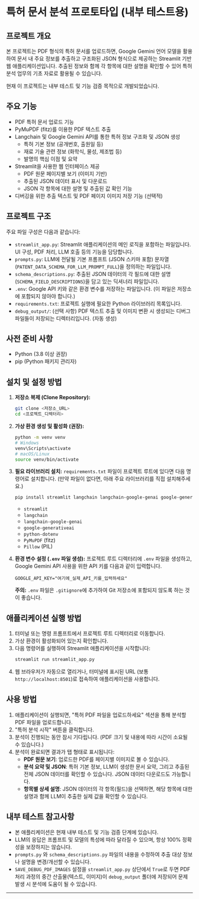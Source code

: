 # 특허 문서 분석 프로토타입 (내부 테스트용)

##  프로젝트 개요

본 프로젝트는 PDF 형식의 특허 문서를 업로드하면, Google Gemini 언어 모델을 활용하여 문서 내 주요 정보를 추출하고 구조화된 JSON 형식으로 제공하는 Streamlit 기반 웹 애플리케이션입니다. 추출된 정보와 함께 각 항목에 대한 설명을 확인할 수 있어 특허 분석 업무의 기초 자료로 활용될 수 있습니다.

현재 이 프로젝트는 내부 테스트 및 기능 검증 목적으로 개발되었습니다.

## 주요 기능

* PDF 특허 문서 업로드 기능
* PyMuPDF (fitz)를 이용한 PDF 텍스트 추출
* Langchain 및 Google Gemini API를 통한 특허 정보 구조화 및 JSON 생성
    * 특허 기본 정보 (공개번호, 출원일 등)
    * 재료 기술 관련 정보 (화학식, 물성, 제조법 등)
    * 발명의 핵심 이점 및 요약
* Streamlit을 사용한 웹 인터페이스 제공
    * PDF 원문 페이지별 보기 (이미지 기반)
    * 추출된 JSON 데이터 표시 및 다운로드
    * JSON 각 항목에 대한 설명 및 추출된 값 확인 기능
* 디버깅을 위한 추출 텍스트 및 PDF 페이지 이미지 저장 기능 (선택적)

## 프로젝트 구조

주요 파일 구성은 다음과 같습니다:

* `streamlit_app.py`: Streamlit 애플리케이션의 메인 로직을 포함하는 파일입니다. UI 구성, PDF 처리, LLM 호출 등의 기능을 담당합니다.
* `prompts.py`: LLM에 전달될 기본 프롬프트 (JSON 스키마 포함) 문자열 (`PATENT_DATA_SCHEMA_FOR_LLM_PROMPT_FULL`)을 정의하는 파일입니다.
* `schema_descriptions.py`: 추출된 JSON 데이터의 각 필드에 대한 설명 (`SCHEMA_FIELD_DESCRIPTIONS`)을 담고 있는 딕셔너리 파일입니다.
* `.env`: Google API 키와 같은 환경 변수를 저장하는 파일입니다. (이 파일은 저장소에 포함되지 않아야 합니다.)
* `requirements.txt`: 프로젝트 실행에 필요한 Python 라이브러리 목록입니다.
* `debug_output/`: (선택 사항) PDF 텍스트 추출 및 이미지 변환 시 생성되는 디버그 파일들이 저장되는 디렉터리입니다. (자동 생성)

## 사전 준비 사항

* Python (3.8 이상 권장)
* pip (Python 패키지 관리자)

## 설치 및 설정 방법

1.  **저장소 복제 (Clone Repository):**
    ```bash
    git clone <저장소_URL>
    cd <프로젝트_디렉터리>
    ```

2.  **가상 환경 생성 및 활성화 (권장):**
    ```bash
    python -m venv venv
    # Windows
    venv\Scripts\activate
    # macOS/Linux
    source venv/bin/activate
    ```

3.  **필요 라이브러리 설치:**
    `requirements.txt` 파일이 프로젝트 루트에 있다면 다음 명령어로 설치합니다. (만약 파일이 없다면, 아래 주요 라이브러리를 직접 설치해주세요.)
    ```bash
    pip install streamlit langchain langchain-google-genai google-generativeai python-dotenv PyMuPDF Pillow
    ```
    * `streamlit`
    * `langchain`
    * `langchain-google-genai`
    * `google-generativeai`
    * `python-dotenv`
    * `PyMuPDF` (fitz)
    * `Pillow` (PIL)

4.  **환경 변수 설정 (`.env` 파일 생성):**
    프로젝트 루트 디렉터리에 `.env` 파일을 생성하고, Google Gemini API 사용을 위한 API 키를 다음과 같이 입력합니다.
    ```env
    GOOGLE_API_KEY="여기에_실제_API_키를_입력하세요"
    ```
    **주의:** `.env` 파일은 `.gitignore`에 추가하여 Git 저장소에 포함되지 않도록 하는 것이 좋습니다.

## 애플리케이션 실행 방법

1.  터미널 또는 명령 프롬프트에서 프로젝트 루트 디렉터리로 이동합니다.
2.  가상 환경이 활성화되어 있는지 확인합니다.
3.  다음 명령어를 실행하여 Streamlit 애플리케이션을 시작합니다:
    ```bash
    streamlit run streamlit_app.py
    ```
4.  웹 브라우저가 자동으로 열리거나, 터미널에 표시된 URL (보통 `http://localhost:8501`)로 접속하여 애플리케이션을 사용합니다.

## 사용 방법

1.  애플리케이션이 실행되면, "특허 PDF 파일을 업로드하세요" 섹션을 통해 분석할 PDF 파일을 업로드합니다.
2.  "특허 분석 시작" 버튼을 클릭합니다.
3.  분석이 진행되는 동안 잠시 기다립니다. (PDF 크기 및 내용에 따라 시간이 소요될 수 있습니다.)
4.  분석이 완료되면 결과가 탭 형태로 표시됩니다:
    * **PDF 원문 보기**: 업로드한 PDF를 페이지별 이미지로 볼 수 있습니다.
    * **분석 요약 및 JSON**: 특허 기본 정보, LLM이 생성한 문서 요약, 그리고 추출된 전체 JSON 데이터를 확인할 수 있습니다. JSON 데이터 다운로드도 가능합니다.
    * **항목별 상세 설명**: JSON 데이터의 각 항목(필드)을 선택하면, 해당 항목에 대한 설명과 함께 LLM이 추출한 실제 값을 확인할 수 있습니다.

## 내부 테스트 참고사항

* 본 애플리케이션은 현재 내부 테스트 및 기능 검증 단계에 있습니다.
* LLM의 응답은 프롬프트 및 모델의 특성에 따라 달라질 수 있으며, 항상 100% 정확성을 보장하지는 않습니다.
* `prompts.py` 와 `schema_descriptions.py` 파일의 내용을 수정하여 추출 대상 정보나 설명을 변경/개선할 수 있습니다.
* `SAVE_DEBUG_PDF_IMAGES` 설정을 `streamlit_app.py` 상단에서 `True`로 두면 PDF 처리 과정의 중간 산출물(텍스트, 이미지)이 `debug_output` 폴더에 저장되어 문제 발생 시 분석에 도움이 될 수 있습니다.

---
